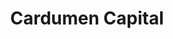 ---
layout: firm_page
title: "Cardumen Capital"
id: "cardumencapital.com"
permalink: "/cardumencapitalcardumencapital.com/"
website: "https://www.cardumencapital.com"
offices: "Tel Aviv (Israel), Madrid (Spain)"
investment_stages: "Pre-Seed, Seed, Series A"
portfolio_companies: "Alison, Blee, Block A, Configu, Coretigo, DoControl, Illumex, Lendai, Ivix, Kahoona, Loops, Magic Yard, Munch, Nagish, Neureality, Oshi, Peech, Second Nature, Spinach, Spotlight, Substrata, Tasty Urban, Tomato, Vendict, Verax AI, Multivu, Humavox, Raftt, Reshuffle, Columbus Life Sciences IV, Ecosystem Integrity Fund V, Q-Impact Fund II, Learn Capital Fund V"
portfolio_link: "https://www.cardumencapital.com/portfolio"
investment_markets: "AI, Big Data, Cybersecurity, Developer Tools, Gaming, Industry 4.0, Alternative proteins, Future of Food"
founded_year: "2018"
description: "Cardumen Capital is a global venture capital and asset management company investing in early-stage startups. They focus on DeepTech and AgriFoodTech, supporting founders with technology transforming the world. Their hands-on approach prioritizes the success of their portfolio companies."
linkedin: "https://www.linkedin.com/company/cardumencapital"
twitter: "https://twitter.com/Cardumencapital"
instagram: "https://www.instagram.com/cardumencapital/"
team_page: "https://www.cardumencapital.com/team"
investor_type: "Venture Capital, Asset Management"
crunchbase: "https://www.crunchbase.com/organization/cardumen-capital-sgeic-sa"
pitchbook: "https://pitchbook.com/profiles/investor/223997-14"

# SEO Optimization
meta_title: "Cardumen Capital - VC Firm - projectstartups.com"
meta_description: "Cardumen Capital, Cardumen Capital is a global venture capital and asset management company investing in early-stage startups. They focus on DeepTech and AgriFoodTech, ..."
meta_keywords: "Cardumen Capital, AI, Big Data, Cybersecurity, Developer Tools, Gaming, Industry 4.0, Alternative proteins, Future of Food, VC firm, venture capital, startup investor, projectstartups.com"
canonical_url: "https://vc.projectstartups.com/cardumencapitalcardumencapital.com/"
---